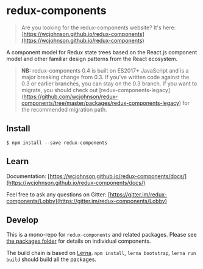 # redux-components

> Are you looking for the redux-components website? It's here: [https://wcjohnson.github.io/redux-components](https://wcjohnson.github.io/redux-components)

A component model for Redux state trees based on the React.js component model and other familiar design patterns from the React ecosystem.

> **NB:** redux-components 0.4 is built on ES2017+ JavaScript and is a major breaking change from 0.3. If you've written code against the 0.3 or earlier branches, you can stay on the 0.3 branch. If you want to migrate, you should check out [redux-components-legacy] (https://github.com/wcjohnson/redux-components/tree/master/packages/redux-components-legacy) for the recommended migration path.

## Install

```
$ npm install --save redux-components
```

## Learn

Documentation: [https://wcjohnson.github.io/redux-components/docs/](https://wcjohnson.github.io/redux-components/docs/)

Feel free to ask any questions on Gitter: [https://gitter.im/redux-components/Lobby](https://gitter.im/redux-components/Lobby)

## Develop

This is a mono-repo for `redux-components` and related packages. Please see [the packages folder](/packages) for details on individual components.

The build chain is based on [Lerna](https://lernajs.io/). `npm install`, `lerna bootstrap`, `lerna run build` should build all the packages.
